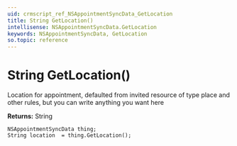 ```yaml
---
uid: crmscript_ref_NSAppointmentSyncData_GetLocation
title: String GetLocation()
intellisense: NSAppointmentSyncData.GetLocation
keywords: NSAppointmentSyncData, GetLocation
so.topic: reference
---
```


# String GetLocation()

Location for appointment, defaulted from invited resource of type place and other rules, but you can write anything you want here

**Returns:** String

```crmscript
NSAppointmentSyncData thing;
String location  = thing.GetLocation();
```

